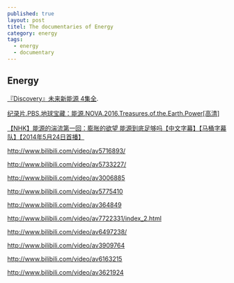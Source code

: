 ```yaml
---
published: true
layout: post
titel: The documentaries of Energy
category: energy
tags:
  - energy
  - documentary
---
```

## Energy

 [『Discovery』未来新能源 4集全](http://www.bilibili.com/video/av5750204/). 


[纪录片.PBS.地球宝藏：能源.NOVA.2016.Treasures.of.the.Earth.Power[高清]](http://www.bilibili.com/video/av7139619/)


[【NHK】能源的湍流第一回：膨胀的欲望 能源到底足够吗【中文字幕】【马桶字幕队】【2014年5月24日首播】
](http://www.bilibili.com/video/av2403519/)


http://www.bilibili.com/video/av5716893/

http://www.bilibili.com/video/av5733227/

http://www.bilibili.com/video/av3006885

http://www.bilibili.com/video/av5775410

http://www.bilibili.com/video/av364849

http://www.bilibili.com/video/av7722331/index_2.html

http://www.bilibili.com/video/av6497238/

http://www.bilibili.com/video/av3909764


http://www.bilibili.com/video/av6163215

http://www.bilibili.com/video/av3621924